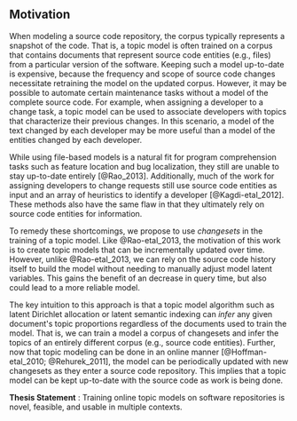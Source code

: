 ## Motivation

When modeling a source code repository, the corpus typically represents a
snapshot of the code. That is, a topic model is often trained on a corpus that
contains documents that represent source code entities (e.g., files) from a
particular version of the software. Keeping such a model up-to-date is
expensive, because the frequency and scope of source code changes necessitate
retraining the model on the updated corpus. However, it may be possible to
automate certain maintenance tasks without a model of the complete source code.
For example, when assigning a developer to a change task, a topic model can be
used to associate developers with topics that characterize their previous
changes. In this scenario, a model of the text changed by each developer may be
more useful than a model of the entities changed by each developer.

While using file-based models is a natural fit for program comprehension tasks
such as feature location and bug localization, they still are unable to stay
up-to-date entirely [@Rao_2013]. Additionally, much of the work for assigning
developers to change requests still use source code entities as input and an
array of heuristics to identify a developer [@Kagdi-etal_2012]. These methods
also have the same flaw in that they ultimately rely on source code entities
for information.

To remedy these shortcomings, we propose to use *changesets* in the training of
a topic model. Like @Rao-etal_2013, the motivation of this work is to create
topic models that can be incrementally updated over time. However, unlike
@Rao-etal_2013, we can rely on the source code history itself to build the
model without needing to manually adjust model latent variables. This gains the
benefit of an decrease in query time, but also could lead to a more reliable
model.

The key intuition to this approach is that a topic model algorithm such as
latent Dirichlet allocation or latent semantic indexing can *infer* any given
document's topic proportions regardless of the documents used to train the
model. That is, we can train a model a corpus of changesets and infer the
topics of an entirely different corpus (e.g., source code entities). Further,
now that topic modeling can be done in an online manner [@Hoffman-etal_2010;
@Rehurek_2011], the model can be periodically updated with new changesets as
they enter a source code repository. This implies that a topic model can be
kept up-to-date with the source code as work is being done.

**Thesis Statement**
:    Training online topic models on software repositories is novel, feasible,
and usable in multiple contexts.
